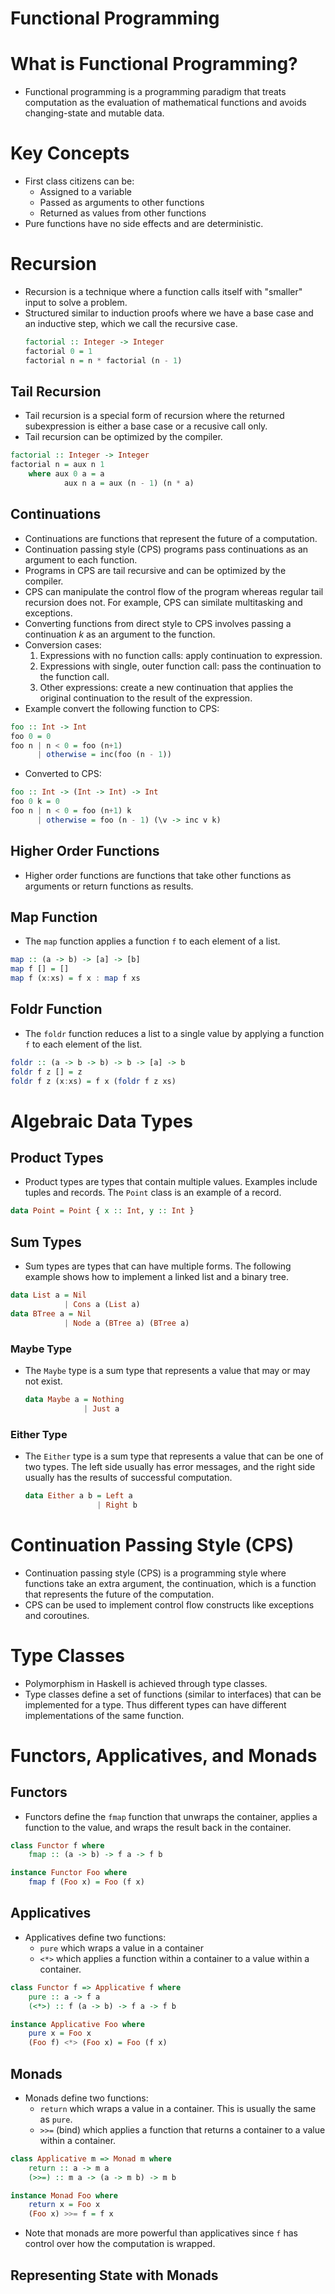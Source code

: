 Functional Programming
======================

# What is Functional Programming?
* Functional programming is a programming paradigm that treats computation as the evaluation of mathematical functions and avoids changing-state and mutable data.

# Key Concepts
* First class citizens can be:
    * Assigned to a variable
    * Passed as arguments to other functions
    * Returned as values from other functions
* Pure functions have no side effects and are deterministic. 

# Recursion
* Recursion is a technique where a function calls itself with "smaller" input to solve a problem. 
* Structured similar to induction proofs where we have a base case and an inductive step, which we call the recursive case. 
    ```haskell
    factorial :: Integer -> Integer
    factorial 0 = 1
    factorial n = n * factorial (n - 1)
    ```

## Tail Recursion
* Tail recursion is a special form of recursion where the returned subexpression is either a base case or a recusive call only.
* Tail recursion can be optimized by the compiler.
```haskell
factorial :: Integer -> Integer
factorial n = aux n 1
    where aux 0 a = a
            aux n a = aux (n - 1) (n * a)
```

## Continuations
* Continuations are functions that represent the future of a computation.
* Continuation passing style (CPS) programs pass continuations as an argument to each function.
* Programs in CPS are tail recursive and can be optimized by the compiler. 
* CPS can manipulate the control flow of the program whereas regular tail recursion does not. For example, CPS can similate multitasking and exceptions. 
* Converting functions from direct style to CPS involves passing a continuation $k$ as an argument to the function. 
* Conversion cases:
    1. Expressions with no function calls: apply continuation to expression.
    2. Expressions with single, outer function call: pass the continuation to the function call.
    3. Other expressions: create a new continuation that applies the original continuation to the result of the expression.
* Example convert the following function to CPS:
```haskell
foo :: Int -> Int
foo 0 = 0
foo n | n < 0 = foo (n+1)
      | otherwise = inc(foo (n - 1))
```
* Converted to CPS:
```haskell
foo :: Int -> (Int -> Int) -> Int
foo 0 k = 0
foo n | n < 0 = foo (n+1) k
      | otherwise = foo (n - 1) (\v -> inc v k)
```

## Higher Order Functions
* Higher order functions are functions that take other functions as arguments or return functions as results.

## Map Function
* The `map` function applies a function `f` to each element of a list.
```haskell
map :: (a -> b) -> [a] -> [b]
map f [] = []
map f (x:xs) = f x : map f xs
```

## Foldr Function
* The `foldr` function reduces a list to a single value by applying a function `f` to each element of the list.
```haskell
foldr :: (a -> b -> b) -> b -> [a] -> b
foldr f z [] = z
foldr f z (x:xs) = f x (foldr f z xs)
```

# Algebraic Data Types
## Product Types
* Product types are types that contain multiple values. Examples include tuples and records. The `Point` class is an example of a record. 
```haskell
data Point = Point { x :: Int, y :: Int }
```

## Sum Types
* Sum types are types that can have multiple forms. The following example shows how to implement a linked list and a binary tree.
```haskell
data List a = Nil 
            | Cons a (List a)
data BTree a = Nil
            | Node a (BTree a) (BTree a)
```

### Maybe Type
* The `Maybe` type is a sum type that represents a value that may or may not exist.
    ```haskell
    data Maybe a = Nothing
                 | Just a
    ```

### Either Type
* The `Either` type is a sum type that represents a value that can be one of two types. The left side usually has error messages, and the right side usually has the results of successful computation.
    ```haskell
    data Either a b = Left a
                    | Right b
    ```

# Continuation Passing Style (CPS)
* Continuation passing style (CPS) is a programming style where functions take an extra argument, the continuation, which is a function that represents the future of the computation.
* CPS can be used to implement control flow constructs like exceptions and coroutines.

# Type Classes
* Polymorphism in Haskell is achieved through type classes.
* Type classes define a set of functions (similar to interfaces) that can be implemented for a type. Thus different types can have different implementations of the same function. 

# Functors, Applicatives, and Monads
## Functors
* Functors define the `fmap` function that unwraps the container, applies a function to the value, and wraps the result back in the container.
```haskell
class Functor f where
    fmap :: (a -> b) -> f a -> f b

instance Functor Foo where
    fmap f (Foo x) = Foo (f x)
```

## Applicatives
* Applicatives define two functions:
    * `pure` which wraps a value in a container
    * `<*>` which applies a function within a container to a value within a container.
```haskell
class Functor f => Applicative f where
    pure :: a -> f a
    (<*>) :: f (a -> b) -> f a -> f b

instance Applicative Foo where
    pure x = Foo x
    (Foo f) <*> (Foo x) = Foo (f x)
```

## Monads
* Monads define two functions:
    * `return` which wraps a value in a container. This is usually the same as `pure`.
    * `>>=` (bind) which applies a function that returns a container to a value within a container.
```haskell
class Applicative m => Monad m where
    return :: a -> m a
    (>>=) :: m a -> (a -> m b) -> m b

instance Monad Foo where
    return x = Foo x
    (Foo x) >>= f = f x
```
* Note that monads are more powerful than applicatives since `f` has control over how the computation is wrapped.

## Representing State with Monads 

